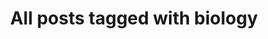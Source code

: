 ---
layout: tag
title: "All posts tagged with biology"
permalink: /weblog/tags/biology/
taxonomy: biology
---